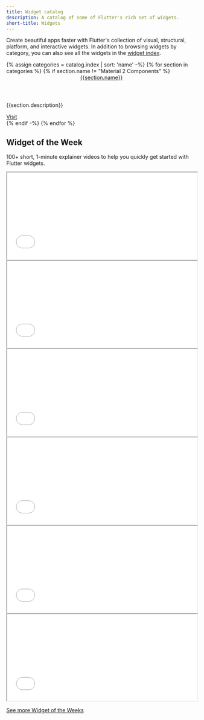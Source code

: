 ```yaml
---
title: Widget catalog
description: A catalog of some of Flutter's rich set of widgets.
short-title: Widgets
---
```


Create beautiful apps faster with Flutter's collection of visual, structural,
platform, and interactive widgets. In addition to browsing widgets by category,
you can also see all the widgets in the [widget index][].

<div class="card-deck card-deck--responsive">
{% assign categories = catalog.index | sort: 'name' -%}
{% for section in categories %}
    <!-- Don't display the legacy Material 2 card. It is only accessible via the Material 3 components page. -->
    {% if section.name != "Material 2 Components" %}
        <div class="card">
            <div class="card-body">
                <a href="{{page.url}}{{section.id}}"><header class="card-title">{{section.name}}</header></a>
                <p class="card-text">{{section.description}}</p>
            </div>
            <div class="card-footer card-footer--transparent">
                <a href="{{page.url}}{{section.id}}" aria-label="Navigate to the {{section.name}} widgets catalog">Visit</a>
            </div>
        </div>
    {% endif -%}
{% endfor %}
</div>

## Widget of the Week

100+ short, 1-minute explainer videos to
help you quickly get started with Flutter widgets.

<div class="card-deck card-deck--responsive">
    <div class="video-card">
        <div class="card-body">
            <iframe style="max-width: 100%; width: 100%; height: 230px;" src="{{site.yt.embed}}/1z6YP7YmvwA" title="Learn about the TextStyle Flutter Widget" {{site.yt.set}}></iframe>
        </div>
    </div>
    <div class="video-card">
        <div class="card-body">
            <iframe style="max-width: 100%; width: 100%; height: 230px;" src="{{site.yt.embed}}/VdkRy3yZiPo" title="Learn about the flutter_rating_bar Flutter Package" {{site.yt.set}}></iframe>
        </div>
    </div>
    <div class="video-card">
        <div class="card-body">
            <iframe style="max-width: 100%; width: 100%; height: 230px;" src="{{site.yt.embed}}/gYNTcgZVcWw" title="Learn about the LinearGradient Flutter Widget" {{site.yt.set}}></iframe>
        </div>
    </div>
    <div class="video-card">
        <div class="card-body">
            <iframe style="max-width: 100%; width: 100%; height: 230px;" src="{{site.yt.embed}}/-Nny8kzW380" title="Learn about the AutoComplete Flutter Widget" {{site.yt.set}}></iframe>
        </div>
    </div>
    <div class="video-card">
        <div class="card-body">
            <iframe style="max-width: 100%; width: 100%; height: 230px;" src="{{site.yt.embed}}/y9xchtVTtqQ" title="Learn about the NavigationRail Flutter Widget" {{site.yt.set}}></iframe>
        </div>
    </div>
    <div class="video-card">
        <div class="card-body">
            <iframe style="max-width: 100%; width: 100%; height: 230px;" src="{{site.yt.embed}}/qjA0JFiPMnQ" title="Learn about the mason Flutter Package" {{site.yt.set}}></iframe>
        </div>
    </div>
</div>

<a class="btn btn-primary full-width" target="_blank" href="{{site.yt.playlist}}PLjxrf2q8roU23XGwz3Km7sQZFTdB996iG" >See more Widget of the Weeks</a>

[widget index]: /reference/widgets
